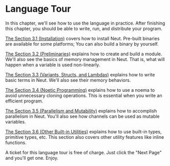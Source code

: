 # Language Tour

In this chapter, we'll see how to use the language in practice. After finishing this chapter, you should be able to write, run, and distribute your program.

[The Section 3.1 (Installation)](./installation.md) covers how to install Neut. Pre-built binaries are available for some platforms; You can also build a binary by yourself.

[The Section 3.2 (Preliminaries)](./preliminaries.md) explains how to create and build a module. We'll also see the basics of memory management in Neut. That is, what will happen when a variable is used non-linearly.

[The Section 3.3 (Variants, Structs, and Lambdas)](./variants-structs-and-lambdas.md) explains how to write basic terms in Neut. We'll also see their memory behaviors.

[The Section 3.4 (Noetic Programming)](./noetic-programming.md) explains how to use a noema to avoid unnecessary cloning operations. This is essential when you write an efficient program.

[The Section 3.5 (Parallelism and Mutability)](./parallelism-and-mutability.md) explains how to accomplish parallelism in Neut. You'll also see how channels can be used as mutable variables.

[The Section 3.6 (Other Built-in Utilities)](./other-built-in-utilities.md) explains how to use built-in types, primitive types, etc. This section also covers other utility features like inline functions.

A ticket for this language tour is free of charge. Just click the "Next Page" and you'll get one. Enjoy.
